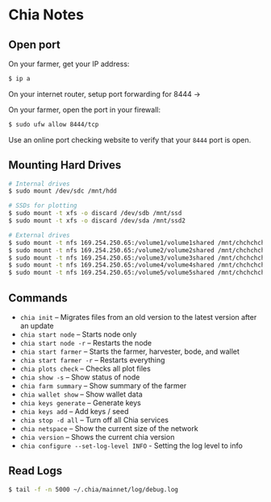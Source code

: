 # Chia Notes

## Open port

On your farmer, get your IP address:

```bash
$ ip a
```

On your internet router, setup port forwarding for 8444 -> <farmer-IP>

On your farmer, open the port in your firewall:

```bash
$ sudo ufw allow 8444/tcp
```

Use an online port checking website to verify that your `8444` port is open.

## Mounting Hard Drives

```bash
# Internal drives
$ sudo mount /dev/sdc /mnt/hdd

# SSDs for plotting
$ sudo mount -t xfs -o discard /dev/sdb /mnt/ssd
$ sudo mount -t xfs -o discard /dev/sda /mnt/ssd2

# External drives
$ sudo mount -t nfs 169.254.250.65:/volume1/volume1shared /mnt/chchchchia-volume1
$ sudo mount -t nfs 169.254.250.65:/volume2/volume2shared /mnt/chchchchia-volume2
$ sudo mount -t nfs 169.254.250.65:/volume3/volume3shared /mnt/chchchchia-volume3
$ sudo mount -t nfs 169.254.250.65:/volume4/volume4shared /mnt/chchchchia-volume4
$ sudo mount -t nfs 169.254.250.65:/volume5/volume5shared /mnt/chchchchia-volume5
```

## Commands

* `chia init` – Migrates files from an old version to the latest version after an update
* `chia start node` – Starts node only
* `chia start node -r` – Restarts the node
* `chia start farmer` – Starts the farmer, harvester, bode, and wallet
* `chia start farmer -r` – Restarts everything
* `chia plots check` – Checks all plot files
* `chia show -s` – Show status of node
* `chia farm summary` – Show summary of the farmer
* `chia wallet show` – Show wallet data
* `chia keys generate` – Generate keys
* `chia keys add` – Add keys / seed
* `chia stop -d all` – Turn off all Chia services
* `chia netspace` – Show the current size of the network
* `chia version` – Shows the current chia version
* `chia configure --set-log-level INFO` - Setting the log level to info

## Read Logs

```bash
$ tail -f -n 5000 ~/.chia/mainnet/log/debug.log
```
